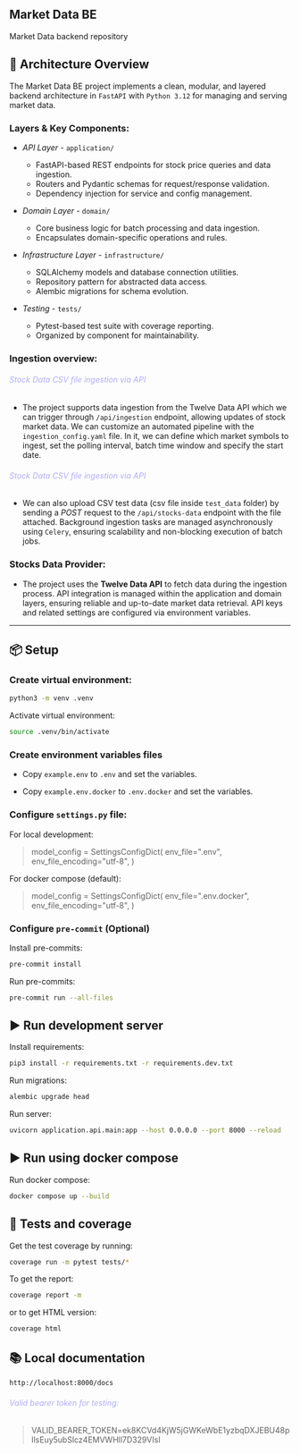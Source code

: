 ## Market Data BE

Market Data backend repository

## 🚀 Architecture Overview

The Market Data BE project implements a clean, modular, and layered backend architecture in `FastAPI` with `Python 3.12` for managing and serving market data.

### Layers & Key Components:

- _API Layer_ - `application/`

   - FastAPI-based REST endpoints for stock price queries and data ingestion.
   - Routers and Pydantic schemas for request/response validation.
   - Dependency injection for service and config management.


- _Domain Layer_ - `domain/`

  - Core business logic for batch processing and data ingestion.
  - Encapsulates domain-specific operations and rules.


- _Infrastructure Layer_ - `infrastructure/`
  - SQLAlchemy models and database connection utilities.
  - Repository pattern for abstracted data access.
  - Alembic migrations for schema evolution.


- _Testing_ - `tests/`
  - Pytest-based test suite with coverage reporting.
  - Organized by component for maintainability.


### Ingestion overview:

###### <font color="#b0acf7"> Stock Data CSV file ingestion via API</font>

  - The project supports data ingestion from the Twelve Data API which we can trigger through `/api/ingestion` endpoint, allowing updates of stock market data.
   We can customize an automated pipeline with the `ingestion_config.yaml` file. In it, we can define which market symbols to ingest, set the polling interval, batch time window and specify the start date.

###### <font color="#b0acf7"> Stock Data CSV file ingestion via API</font>

- We can also upload CSV test data (csv file inside `test_data` folder) by sending a _POST_ request to the `/api/stocks-data` endpoint with the file attached. Background ingestion tasks are managed asynchronously using `Celery`, ensuring scalability and non-blocking execution of batch jobs.


### Stocks Data Provider:

- The project uses the **Twelve Data API** to fetch data during the ingestion process. API integration is managed within the application and domain layers, ensuring reliable and up-to-date market data retrieval. API keys and related settings are configured via environment variables.

<hr></hr>


## 📦 Setup

### Create virtual environment:
```bash
python3 -m venv .venv
```

Activate virtual environment:
```bash
source .venv/bin/activate
```

### Create environment variables files

- Copy `example.env` to `.env` and set the variables.

- Copy `example.env.docker` to `.env.docker` and set the variables.

### Configure `settings.py` file:

For local development:
> model_config = SettingsConfigDict(
    env_file=".env",
    env_file_encoding="utf-8",
)

For docker compose (default):
> model_config = SettingsConfigDict(
    env_file=".env.docker",
    env_file_encoding="utf-8",
)


### Configure `pre-commit` (Optional)
Install pre-commits:
```bash
pre-commit install
```
Run pre-commits:
```bash
pre-commit run --all-files
```

## ▶️ Run development server
Install requirements:
```bash
pip3 install -r requirements.txt -r requirements.dev.txt
```


Run migrations:
```bash
alembic upgrade head
```


Run server:
```bash
uvicorn application.api.main:app --host 0.0.0.0 --port 8000 --reload
```

## ▶️ Run using docker compose

Run docker compose:
```bash
docker compose up --build
```

## 🧪 Tests and coverage

Get the test coverage by running:
```bash
coverage run -m pytest tests/*
```
To get the report:
```bash
coverage report -m
```
or to get HTML version:
```bash
coverage html
```

## 📚 Local documentation

`http://localhost:8000/docs`


###### <font color="#b0acf7"> Valid bearer token for testing:</font>

> VALID_BEARER_TOKEN=ek8KCVd4KjW5jGWKeWbE1yzbqDXJEBU48pllsEuy5ubSlcz4EMVWHll7D329VIsl
